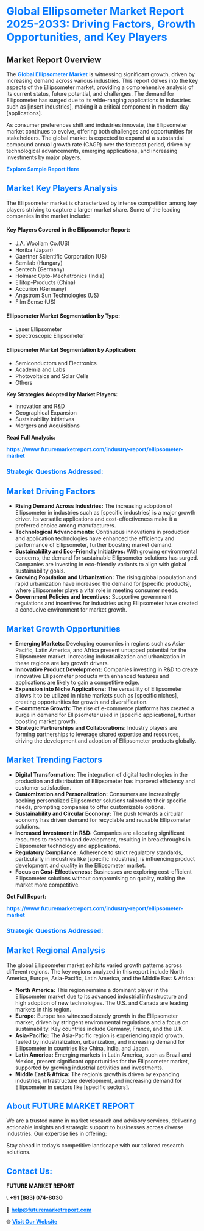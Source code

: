 <h1 style="color: #007BFF;">Global Ellipsometer Market Report 2025-2033: Driving Factors, Growth Opportunities, and Key Players</h1>

<section id="overview">
<h2>Market Report Overview</h2>
<p>The <a href="https://www.futuremarketreport.com/industry-report/ellipsometer-market" style="color: #007BFF; text-decoration: none;"><strong>Global Ellipsometer Market</strong></a> is witnessing significant growth, driven by increasing demand across various industries. This report delves into the key aspects of the Ellipsometer market, providing a comprehensive analysis of its current status, future potential, and challenges. The demand for Ellipsometer has surged due to its wide-ranging applications in industries such as [insert industries], making it a critical component in modern-day [applications].</p>
<p>As consumer preferences shift and industries innovate, the Ellipsometer market continues to evolve, offering both challenges and opportunities for stakeholders. The global market is expected to expand at a substantial compound annual growth rate (CAGR) over the forecast period, driven by technological advancements, emerging applications, and increasing investments by major players.</p>
</section>

<section id="overview">
<p><a href="https://www.futuremarketreport.com/request-sample/reportId=103230" style="color: #007BFF; text-decoration: none;"><strong>Explore Sample Report Here</strong></a></p>
</section>

<section id="key-players">
<h2 style="color: #007BFF;">Market Key Players Analysis</h2>
<p>The Ellipsometer market is characterized by intense competition among key players striving to capture a larger market share. Some of the leading companies in the market include:</p>
<h4>Key Players Covered in the Ellipsometer Report:</h4>
<ul><li>J.A. Woollam Co.(US)</li><li>Horiba (Japan)</li><li>Gaertner Scientific Corporation (US)</li><li>Semilab (Hungary)</li><li>Sentech (Germany)</li><li>Holmarc Opto-Mechatronics (India)</li><li>Ellitop-Products (China)</li><li>Accurion (Germany)</li><li>Angstrom Sun Technologies (US)</li><li>Film Sense (US)</li></ul>
<h4>Ellipsometer Market Segmentation by Type:</h4>
<ul><li>Laser Ellipsometer</li><li>Spectroscopic Ellipsometer</li></ul>

<h4>Ellipsometer Market Segmentation by Application:</h4>
<ul><li>Semiconductors and Electronics</li><li>Academia and Labs</li><li>Photovoltaics and Solar Cells</li><li>Others</li></ul>
<p><strong>Key Strategies Adopted by Market Players:</strong></p>
<ul>
<li>Innovation and R&D</li>
<li>Geographical Expansion</li>
<li>Sustainability Initiatives</li>
<li>Mergers and Acquisitions</li>
</ul>
</section>

<section>
<p><strong>Read Full Analysis: </strong></p><a href="https://www.futuremarketreport.com/industry-report/ellipsometer-market" style="color: #007BFF; text-decoration: none;"><strong>https://www.futuremarketreport.com/industry-report/ellipsometer-market</strong></a>
<h3 style="color: #007BFF;">Strategic Questions Addressed:</h3>
</section>

<section id="driving-factors">
<h2 style="color: #007BFF;">Market Driving Factors</h2>
<ul>
<li><strong>Rising Demand Across Industries:</strong> The increasing adoption of Ellipsometer in industries such as [specific industries] is a major growth driver. Its versatile applications and cost-effectiveness make it a preferred choice among manufacturers.</li>
<li><strong>Technological Advancements:</strong> Continuous innovations in production and application technologies have enhanced the efficiency and performance of Ellipsometer, further boosting market demand.</li>
<li><strong>Sustainability and Eco-Friendly Initiatives:</strong> With growing environmental concerns, the demand for sustainable Ellipsometer solutions has surged. Companies are investing in eco-friendly variants to align with global sustainability goals.</li>
<li><strong>Growing Population and Urbanization:</strong> The rising global population and rapid urbanization have increased the demand for [specific products], where Ellipsometer plays a vital role in meeting consumer needs.</li>
<li><strong>Government Policies and Incentives:</strong> Supportive government regulations and incentives for industries using Ellipsometer have created a conducive environment for market growth.</li>
</ul>
</section>

<section id="growth-opportunities">
<h2 style="color: #007BFF;">Market Growth Opportunities</h2>
<ul>
<li><strong>Emerging Markets:</strong> Developing economies in regions such as Asia-Pacific, Latin America, and Africa present untapped potential for the Ellipsometer market. Increasing industrialization and urbanization in these regions are key growth drivers.</li>
<li><strong>Innovative Product Development:</strong> Companies investing in R&D to create innovative Ellipsometer products with enhanced features and applications are likely to gain a competitive edge.</li>
<li><strong>Expansion into Niche Applications:</strong> The versatility of Ellipsometer allows it to be utilized in niche markets such as [specific niches], creating opportunities for growth and diversification.</li>
<li><strong>E-commerce Growth:</strong> The rise of e-commerce platforms has created a surge in demand for Ellipsometer used in [specific applications], further boosting market growth.</li>
<li><strong>Strategic Partnerships and Collaborations:</strong> Industry players are forming partnerships to leverage shared expertise and resources, driving the development and adoption of Ellipsometer products globally.</li>
</ul>
</section>

<section id="trending-factors">
<h2 style="color: #007BFF;">Market Trending Factors</h2>
<ul>
<li><strong>Digital Transformation:</strong> The integration of digital technologies in the production and distribution of Ellipsometer has improved efficiency and customer satisfaction.</li>
<li><strong>Customization and Personalization:</strong> Consumers are increasingly seeking personalized Ellipsometer solutions tailored to their specific needs, prompting companies to offer customizable options.</li>
<li><strong>Sustainability and Circular Economy:</strong> The push towards a circular economy has driven demand for recyclable and reusable Ellipsometer solutions.</li>
<li><strong>Increased Investment in R&D:</strong> Companies are allocating significant resources to research and development, resulting in breakthroughs in Ellipsometer technology and applications.</li>
<li><strong>Regulatory Compliance:</strong> Adherence to strict regulatory standards, particularly in industries like [specific industries], is influencing product development and quality in the Ellipsometer market.</li>
<li><strong>Focus on Cost-Effectiveness:</strong> Businesses are exploring cost-efficient Ellipsometer solutions without compromising on quality, making the market more competitive.</li>
</ul>
</section>

<section>
<p><strong>Get Full Report: </strong></p><a href="https://www.futuremarketreport.com/industry-report/ellipsometer-market" style="color: #007BFF; text-decoration: none;"><strong>https://www.futuremarketreport.com/industry-report/ellipsometer-market</strong></a>
<h3 style="color: #007BFF;">Strategic Questions Addressed:</h3>
</section>


<section id="regional-analysis">
<h2 style="color: #007BFF;">Market Regional Analysis</h2>
<p>The global Ellipsometer market exhibits varied growth patterns across different regions. The key regions analyzed in this report include North America, Europe, Asia-Pacific, Latin America, and the Middle East & Africa:</p>
<ul>
<li><strong>North America:</strong> This region remains a dominant player in the Ellipsometer market due to its advanced industrial infrastructure and high adoption of new technologies. The U.S. and Canada are leading markets in this region.</li>
<li><strong>Europe:</strong> Europe has witnessed steady growth in the Ellipsometer market, driven by stringent environmental regulations and a focus on sustainability. Key countries include Germany, France, and the U.K.</li>
<li><strong>Asia-Pacific:</strong> The Asia-Pacific region is experiencing rapid growth, fueled by industrialization, urbanization, and increasing demand for Ellipsometer in countries like China, India, and Japan.</li>
<li><strong>Latin America:</strong> Emerging markets in Latin America, such as Brazil and Mexico, present significant opportunities for the Ellipsometer market, supported by growing industrial activities and investments.</li>
<li><strong>Middle East & Africa:</strong> The region’s growth is driven by expanding industries, infrastructure development, and increasing demand for Ellipsometer in sectors like [specific sectors].</li>
</ul>
</section>

<footer>
<h2 style="color: #007BFF;">About FUTURE MARKET REPORT</h2>
<p>We are a trusted name in market research and advisory services, delivering actionable insights and strategic support to businesses across diverse industries. Our expertise lies in offering:</p>

<p>Stay ahead in today’s competitive landscape with our tailored research solutions.</p>

<h2 style="color: #007BFF;">Contact Us:</h2>
<p><strong>FUTURE MARKET REPORT</strong></p>
<p>📞 <strong>+91 (883) 074-8030</strong></p>
<p>📧 <strong><a href="mailto:help@futuremarketreport.com" style="color: #007BFF;">help@futuremarketreport.com</a></strong></p>
<p>🌐 <strong><a href="https://www.futuremarketreport.com/" style="color: #007BFF;">Visit Our Website</a></strong></p>
</footer>
